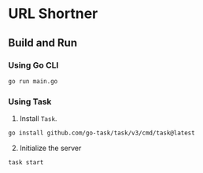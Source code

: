 # URL Shortner

## Build and Run

### Using Go CLI

```bash
go run main.go
```

### Using Task

1. Install `Task`.

```bash
go install github.com/go-task/task/v3/cmd/task@latest
```

2. Initialize the server

```bash
task start
```
